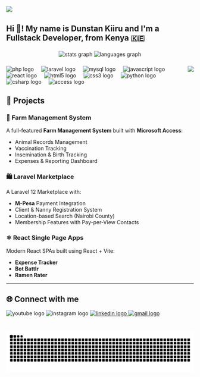 <img src="https://capsule-render.vercel.app/api?type=waving&color=43e97b,38f9d7&height=200&section=header&text=Welcome%20to%20my%20GitHub!&fontSize=40&fontAlign=50&fontColor=ffffff" />

<h2 align="left">Hi 👋! My name is Dunstan Kiiru and I'm a Fullstack Developer, from Kenya 🇰🇪</h2>

###

<div align="center">
  <img src="https://github-readme-stats.vercel.app/api?username=Dunstankiiru&hide_title=false&hide_rank=false&show_icons=true&include_all_commits=true&count_private=true&disable_animations=false&theme=dracula&locale=en&hide_border=false" height="150" alt="stats graph"  />
  <img src="https://github-readme-stats.vercel.app/api/top-langs?username=Dunstankiiru&locale=en&hide_title=false&layout=compact&card_width=320&langs_count=5&theme=dracula&hide_border=false" height="150" alt="languages graph"  />
</div>

###

<img align="right" height="150" src="https://media.giphy.com/media/qgQUggAC3Pfv687qPC/giphy.gif" />

###

<div align="left">
  <img src="https://cdn.jsdelivr.net/gh/devicons/devicon/icons/php/php-original.svg" height="30" alt="php logo" />
  <img width="12" />
  <img src="https://cdn.simpleicons.org/laravel/ff2d20" height="30" alt="laravel logo" />
  <img width="12" />
  <img src="https://cdn.jsdelivr.net/gh/devicons/devicon/icons/mysql/mysql-original.svg" height="30" alt="mysql logo" />
  <img width="12" />
  <img src="https://cdn.jsdelivr.net/gh/devicons/devicon/icons/javascript/javascript-original.svg" height="30" alt="javascript logo" />
  <img width="12" />
  <img src="https://cdn.jsdelivr.net/gh/devicons/devicon/icons/react/react-original.svg" height="30" alt="react logo" />
  <img width="12" />
  <img src="https://cdn.jsdelivr.net/gh/devicons/devicon/icons/html5/html5-original.svg" height="30" alt="html5 logo" />
  <img width="12" />
  <img src="https://cdn.jsdelivr.net/gh/devicons/devicon/icons/css3/css3-original.svg" height="30" alt="css3 logo" />
  <img width="12" />
  <img src="https://cdn.jsdelivr.net/gh/devicons/devicon/icons/python/python-original.svg" height="30" alt="python logo" />
  <img width="12" />
  <img src="https://cdn.jsdelivr.net/gh/devicons/devicon/icons/csharp/csharp-original.svg" height="30" alt="csharp logo" />
  <img width="12" />
  <img src="https://cdn.simpleicons.org/microsoftaccess/ba0000" height="30" alt="access logo" />
</div>


###

## 🚀 Projects

### 🌾 Farm Management System
A full-featured **Farm Management System** built with **Microsoft Access**:
- Animal Records Management
- Vaccination Tracking
- Insemination & Birth Tracking
- Expenses & Reporting Dashboard

### 🛍️ Laravel Marketplace
A Laravel 12 Marketplace with:
- **M-Pesa** Payment Integration
- Client & Nanny Registration System
- Location-based Search (Nairobi County)
- Membership Features with Pay-per-View Contacts

### ⚛️ React Single Page Apps
Modern React SPAs built using React + Vite:
- **Expense Tracker**  
- **Bot Battlr**  
- **Ramen Rater**

---

## 🌐 Connect with me

<div align="left">
  <!-- YouTube - Blank -->
  <img src="https://img.shields.io/static/v1?message=Youtube&logo=youtube&label=&color=FF0000&logoColor=white&labelColor=&style=for-the-badge" height="35" alt="youtube logo" />
  <!-- Instagram - Blank -->
  <img src="https://img.shields.io/static/v1?message=Instagram&logo=instagram&label=&color=E4405F&logoColor=white&labelColor=&style=for-the-badge" height="35" alt="instagram logo" />
  <!-- LinkedIn -->
  <a href="https://www.linkedin.com/in/alex-kiiru-mureithi-/" target="_blank">
    <img src="https://img.shields.io/static/v1?message=LinkedIn&logo=linkedin&label=&color=0077B5&logoColor=white&labelColor=&style=for-the-badge" height="35" alt="linkedin logo" />
  </a>
  <!-- Email -->
  <a href="mailto:alexkiiru7@gmail.com" target="_blank">
    <img src="https://img.shields.io/static/v1?message=Gmail&logo=gmail&label=&color=D14836&logoColor=white&labelColor=&style=for-the-badge" height="35" alt="gmail logo" />
  </a>
</div>

###

<br clear="both">

<img src="https://raw.githubusercontent.com/Dunstankiiru/Dunstankiiru/output/snake.svg" alt="Snake animation" />

###
